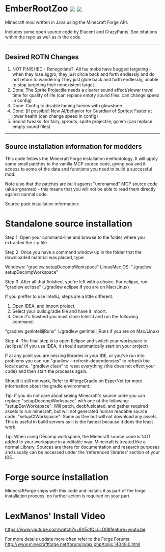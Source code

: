 

# EmberRootZoo [![](http://cf.way2muchnoise.eu/273711.svg)](https://minecraft.curseforge.com/projects/emberroot-zoo) [![](http://cf.way2muchnoise.eu/versions/273711.svg)](https://minecraft.curseforge.com/projects/emberroot-zoo)

Minecraft mod written in Java using the Minecraft Forge API.

Includes some open source code by Elucent and CrazyPants.  See citations within the repo as well as in the code.

-------------------------------------------
Desired ROTN Changes
-------------------------------------------
1. NOT FINISHED - Renegotiate?: All fae mobs have bugged targeting - when they lose aggro, they just circle back and forth endlessly and do not return to wandering They just glide back and forth endlessly, unable to stop targeting their nonexistent target.
2. Done: The Sprite Projectile needs a clearer sound effect/slower travel time for quality of life (can replace empty sound files. can change speed in config)
3. Done: Config to disable taming faeries with glowstone
5. Done: [If possible] New AI/behavior for Guardian of Sprites: Faster at lower health (can change speed in config)
4. Sound tweaks: for fairy, sprouts, sprite projectile, golem (can replace empty sound files)



-------------------------------------------
Source installation information for modders
-------------------------------------------
This code follows the Minecraft Forge installation methodology. It will apply
some small patches to the vanilla MCP source code, giving you and it access 
to some of the data and functions you need to build a successful mod.

Note also that the patches are built against "unrenamed" MCP source code (aka
srgnames) - this means that you will not be able to read them directly against
normal code.

Source pack installation information:

Standalone source installation
==============================

Step 1: Open your command-line and browse to the folder where you extracted the zip file.

Step 2: Once you have a command window up in the folder that the downloaded material was placed, type:

Windows: "gradlew setupDecompWorkspace"
Linux/Mac OS: "./gradlew setupDecompWorkspace"

Step 3: After all that finished, you're left with a choice.
For eclipse, run "gradlew eclipse" (./gradlew eclipse if you are on Mac/Linux)

If you preffer to use IntelliJ, steps are a little different.
1. Open IDEA, and import project.
2. Select your build.gradle file and have it import.
3. Once it's finished you must close IntelliJ and run the following command:

"gradlew genIntellijRuns" (./gradlew genIntellijRuns if you are on Mac/Linux)

Step 4: The final step is to open Eclipse and switch your workspace to /eclipse/ (if you use IDEA, it should automatically start on your project)

If at any point you are missing libraries in your IDE, or you've run into problems you can run "gradlew --refresh-dependencies" to refresh the local cache. "gradlew clean" to reset everything {this does not effect your code} and then start the processs again.

Should it still not work, 
Refer to #ForgeGradle on EsperNet for more information about the gradle environment.

Tip:
If you do not care about seeing Minecraft's source code you can replace "setupDecompWorkspace" with one of the following:
"setupDevWorkspace": Will patch, deobfusicated, and gather required assets to run minecraft, but will not generated human readable source code.
"setupCIWorkspace": Same as Dev but will not download any assets. This is useful in build servers as it is the fastest because it does the least work.

Tip:
When using Decomp workspace, the Minecraft source code is NOT added to your workspace in a editable way. Minecraft is treated like a normal Library. Sources are there for documentation and research purposes and usually can be accessed under the 'referenced libraries' section of your IDE.

Forge source installation
=========================
MinecraftForge ships with this code and installs it as part of the forge
installation process, no further action is required on your part.

LexManos' Install Video
=======================
https://www.youtube.com/watch?v=8VEdtQLuLO0&feature=youtu.be

For more details update more often refer to the Forge Forums:
http://www.minecraftforge.net/forum/index.php/topic,14048.0.html
